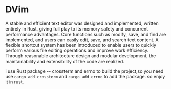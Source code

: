 # DVim
A stable and efficient text editor was designed and implemented, written entirely in Rust, giving full play to its memory safety and concurrent performance advantages. Core functions such as modify, save, and find are implemented, and users can easily edit, save, and search text content. A flexible shortcut system has been introduced to enable users to quickly perform various file editing operations and improve work efficiency. Through reasonable architecture design and modular development, the maintainability and extensibility of the code are realized.

i use Rust package -- crossterm and errno to build the project,so you need use `cargo add crossterm` and `cargo add errno` to add the package. so enjoy it  in rust.
